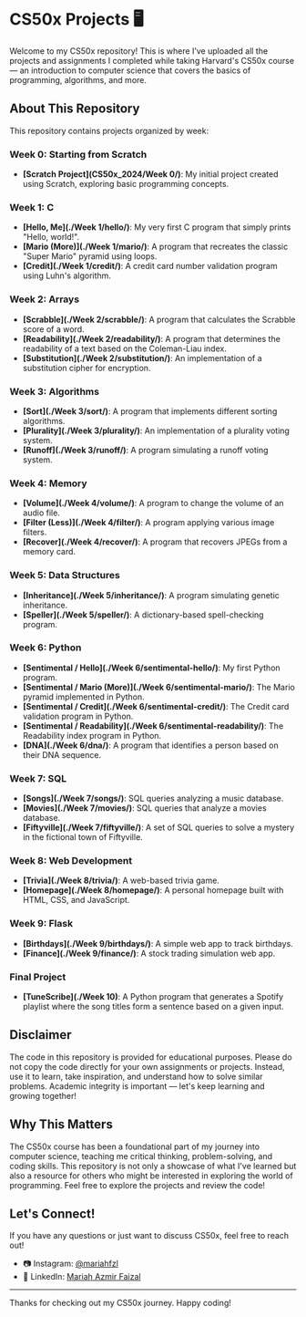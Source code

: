 # CS50x Projects 🖥️

Welcome to my CS50x repository! This is where I’ve uploaded all the projects and assignments I completed while taking Harvard's CS50x course — an introduction to computer science that covers the basics of programming, algorithms, and more.

## About This Repository

This repository contains projects organized by week:

### Week 0: Starting from Scratch
- **[Scratch Project](CS50x_2024/Week 0/)**: My initial project created using Scratch, exploring basic programming concepts.

### Week 1: C
- **[Hello, Me](./Week 1/hello/)**: My very first C program that simply prints "Hello, world!".
- **[Mario (More)](./Week 1/mario/)**: A program that recreates the classic "Super Mario" pyramid using loops.
- **[Credit](./Week 1/credit/)**: A credit card number validation program using Luhn's algorithm.

### Week 2: Arrays
- **[Scrabble](./Week 2/scrabble/)**: A program that calculates the Scrabble score of a word.
- **[Readability](./Week 2/readability/)**: A program that determines the readability of a text based on the Coleman-Liau index.
- **[Substitution](./Week 2/substitution/)**: An implementation of a substitution cipher for encryption.

### Week 3: Algorithms
- **[Sort](./Week 3/sort/)**: A program that implements different sorting algorithms.
- **[Plurality](./Week 3/plurality/)**: An implementation of a plurality voting system.
- **[Runoff](./Week 3/runoff/)**: A program simulating a runoff voting system.

### Week 4: Memory
- **[Volume](./Week 4/volume/)**: A program to change the volume of an audio file.
- **[Filter (Less)](./Week 4/filter/)**: A program applying various image filters.
- **[Recover](./Week 4/recover/)**: A program that recovers JPEGs from a memory card.

### Week 5: Data Structures
- **[Inheritance](./Week 5/inheritance/)**: A program simulating genetic inheritance.
- **[Speller](./Week 5/speller/)**: A dictionary-based spell-checking program.

### Week 6: Python
- **[Sentimental / Hello](./Week 6/sentimental-hello/)**: My first Python program.
- **[Sentimental / Mario (More)](./Week 6/sentimental-mario/)**: The Mario pyramid implemented in Python.
- **[Sentimental / Credit](./Week 6/sentimental-credit/)**: The Credit card validation program in Python.
- **[Sentimental / Readability](./Week 6/sentimental-readability/)**: The Readability index program in Python.
- **[DNA](./Week 6/dna/)**: A program that identifies a person based on their DNA sequence.

### Week 7: SQL
- **[Songs](./Week 7/songs/)**: SQL queries analyzing a music database.
- **[Movies](./Week 7/movies/)**: SQL queries that analyze a movies database.
- **[Fiftyville](./Week 7/fiftyville/)**: A set of SQL queries to solve a mystery in the fictional town of Fiftyville.

### Week 8: Web Development
- **[Trivia](./Week 8/trivia/)**: A web-based trivia game.
- **[Homepage](./Week 8/homepage/)**: A personal homepage built with HTML, CSS, and JavaScript.

### Week 9: Flask
- **[Birthdays](./Week 9/birthdays/)**: A simple web app to track birthdays.
- **[Finance](./Week 9/finance/)**: A stock trading simulation web app.

### Final Project
- **[TuneScribe](./Week 10)**: A Python program that generates a Spotify playlist where the song titles form a sentence based on a given input.

## Disclaimer

The code in this repository is provided for educational purposes. Please do not copy the code directly for your own assignments or projects. Instead, use it to learn, take inspiration, and understand how to solve similar problems. Academic integrity is important — let's keep learning and growing together!

## Why This Matters

The CS50x course has been a foundational part of my journey into computer science, teaching me critical thinking, problem-solving, and coding skills. This repository is not only a showcase of what I've learned but also a resource for others who might be interested in exploring the world of programming. Feel free to explore the projects and review the code! 

## Let's Connect!

If you have any questions or just want to discuss CS50x, feel free to reach out!

- 📷 Instagram: [@mariahfzl](https://www.instagram.com/mariahfzl/)
- 💼 LinkedIn: [Mariah Azmir Faizal](https://www.linkedin.com/in/mariah-azmir-faizal/)

---

Thanks for checking out my CS50x journey. Happy coding!
